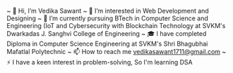 ~ 👋 Hi, I’m Vedika Sawant
~ 👀 I’m interested in Web Development and Designing
~ 🌱 I’m currently pursuing BTech in Computer Science and Engineering (IoT and Cybersecurity with Blockchain Technology at SVKM's Dwarkadas J. Sanghvi College of Engineering
~ 🎓 I have completed Diploma in Computer Science Engineering at SVKM's Shri Bhagubhai Mafatlal Polytechnic
~ 📫 How to reach me vedikasawant1711@gmail.com 
~ ⚡ I have a keen interest in problem-solving, So I'm learning DSA

<!---
vedika1711/vedika1711 is a ✨ special ✨ repository because its `README.md` (this file) appears on your GitHub profile.
You can click the Preview link to take a look at your changes.
--->
